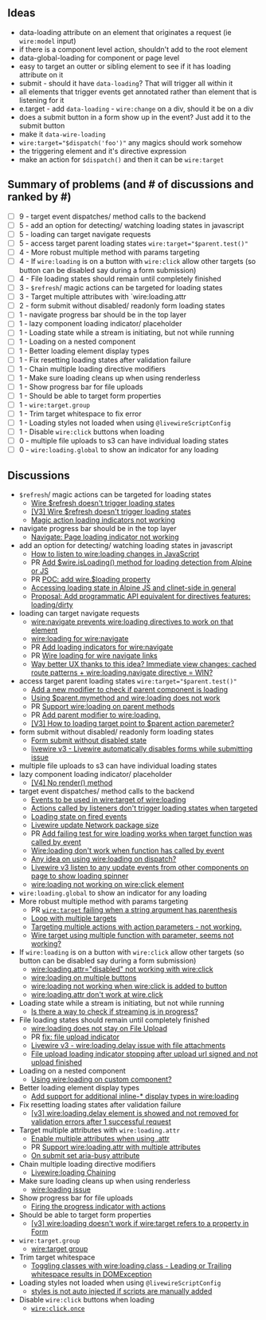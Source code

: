 ## Ideas
- data-loading attribute on an element that originates a request (ie `wire:model` input)
- if there is a component level action, shouldn't add to the root element
- data-global-loading for component or page level
- easy to target an outter or sibling element to see if it has loading attribute on it
- submit - should it have `data-loading`? That will trigger all within it
- all elements that trigger events get annotated rather than element that is listening for it
- e.target - add `data-loading` - `wire:change` on a div, should it be on a div
- does a submit button in a form show up in the event? Just add it to the submit button
- make it `data-wire-loading`
- `wire:target="$dispatch('foo')"` any magics should work somehow
- the triggering element and it's directive expression
- make an action for `$dispatch()` and then it can be `wire:target`

## Summary of problems (and # of discussions and ranked by #)
- [ ] 9 - target event dispatches/ method calls to the backend
- [ ] 5 - add an option for detecting/ watching loading states in javascript
- [ ] 5 - loading can target navigate requests
- [ ] 5 - access target parent loading states `wire:target="$parent.test()"`
- [ ] 4 - More robust multiple method with params targeting
- [ ] 4 - If `wire:loading` is on a button with `wire:click` allow other targets (so button can be disabled say during a form submission)
- [ ] 4 - File loading states should remain until completely finished
- [ ] 3 - `$refresh`/ magic actions can be targeted for loading states
- [ ] 3 - Target multiple attributes with `wire:loading.attr
- [ ] 2 - form submit without disabled/ readonly form loading states
- [ ] 1 - navigate progress bar should be in the top layer
- [ ] 1 - lazy component loading indicator/ placeholder
- [ ] 1 - Loading state while a stream is initiating, but not while running
- [ ] 1 - Loading on a nested component
- [ ] 1 - Better loading element display types
- [ ] 1 - Fix resetting loading states after validation failure
- [ ] 1 - Chain multiple loading directive modifiers
- [ ] 1 - Make sure loading cleans up when using renderless
- [ ] 1 - Show progress bar for file uploads
- [ ] 1 - Should be able to target form properties
- [ ] 1 - `wire:target.group`
- [ ] 1 - Trim target whitespace to fix error
- [ ] 1 - Loading styles not loaded when using `@livewireScriptConfig`
- [ ] 1 - Disable `wire:click` buttons when loading
- [ ] 0 - multiple file uploads to s3 can have individual loading states
- [ ] 0 - `wire:loading.global` to show an indicator for any loading

## Discussions
- `$refresh`/ magic actions can be targeted for loading states
	- [Wire $refresh doesn't trigger loading states](https://github.com/gsmanager-cloud/gsmanager-cloud/discussions/9303#top)
    - [[V3] Wire $refresh doesn't trigger loading states](https://github.com/gsmanager-cloud/gsmanager-cloud/discussions/6555#top)
    - [Magic action loading indicators not working](https://github.com/gsmanager-cloud/gsmanager-cloud/discussions/9176#top)
- navigate progress bar should be in the top layer
	- [Navigate: Page loading indicator not working](https://github.com/gsmanager-cloud/gsmanager-cloud/discussions/6569#top)
- add an option for detecting/ watching loading states in javascript
	- [How to listen to wire:loading changes in JavaScript](https://github.com/gsmanager-cloud/gsmanager-cloud/discussions/9288#top)
	- PR [Add $wire.isLoading() method for loading detection from Alpine or JS](https://github.com/gsmanager-cloud/gsmanager-cloud/pull/9389#top)
	- PR [POC: add wire.$loading property](https://github.com/gsmanager-cloud/gsmanager-cloud/pull/8146#top)
	- [Accessing loading state in Alpine JS and clinet-side in general](https://github.com/gsmanager-cloud/gsmanager-cloud/discussions/8477#top)
	- [Proposal: Add programmatic API equivalent for directives features: loading/dirty](https://github.com/gsmanager-cloud/gsmanager-cloud/discussions/8145#top)
- loading can target navigate requests
	- [wire:navigate prevents wire:loading directives to work on that element](https://github.com/gsmanager-cloud/gsmanager-cloud/discussions/9057#top)
	- [wire:loading for wire:navigate](https://github.com/gsmanager-cloud/gsmanager-cloud/discussions/7578#top)
	- PR [Add loading indicators for wire:navigate](https://github.com/gsmanager-cloud/gsmanager-cloud/pull/8118#top)
	- PR [Wire loading for wire navigate links](https://github.com/gsmanager-cloud/gsmanager-cloud/pull/8165#top)
	- [Way better UX thanks to this idea? Immediate view changes: cached route patterns + wire:loading.navigate directive = WIN?](https://github.com/gsmanager-cloud/gsmanager-cloud/discussions/7446#top)
- access target parent loading states `wire:target="$parent.test()"`
	- [Add a new modifier to check if parent component is loading](https://github.com/gsmanager-cloud/gsmanager-cloud/discussions/9093#top)
	- [Using $parent.mymethod and wire:loading does not work](https://github.com/gsmanager-cloud/gsmanager-cloud/discussions/7235#top)
	- PR [Support wire:loading on parent methods](https://github.com/gsmanager-cloud/gsmanager-cloud/pull/9356#top)
	- PR [Add parent modifier to wire:loading.](https://github.com/gsmanager-cloud/gsmanager-cloud/pull/9094#top)
	- [[V3] How to loading target point to $parent action paremeter?](https://github.com/gsmanager-cloud/gsmanager-cloud/discussions/6498#top)
- form submit without disabled/ readonly form loading states
	- [Form submit without disabled state](https://github.com/gsmanager-cloud/gsmanager-cloud/discussions/9301#top)
	- [livewire v3 - Livewire automatically disables forms while submitting issue](https://github.com/gsmanager-cloud/gsmanager-cloud/discussions/7706#top)
- multiple file uploads to s3 can have individual loading states
- lazy component loading indicator/ placeholder
	- [[V4] No render() method](https://github.com/gsmanager-cloud/gsmanager-cloud/discussions/9371#top)
- target event dispatches/ method calls to the backend
	- [Events to be used in wire:target of wire:loading](https://github.com/gsmanager-cloud/gsmanager-cloud/discussions/9045#top)
	- [Actions called by listeners don't trigger loading states when targeted](https://github.com/gsmanager-cloud/gsmanager-cloud/discussions/3080#top)
	- [Loading state on fired events](https://github.com/gsmanager-cloud/gsmanager-cloud/discussions/8751#top)
	- [Livewire update Network package size](https://github.com/gsmanager-cloud/gsmanager-cloud/discussions/8774#top)
	- PR [Add failing test for wire loading works when target function was called by event](https://github.com/gsmanager-cloud/gsmanager-cloud/pull/8269#top)
	- [Wire:loading don't work when function has called by event](https://github.com/gsmanager-cloud/gsmanager-cloud/discussions/8172#top)
	- [Any idea on using wire:loading on dispatch?](https://github.com/gsmanager-cloud/gsmanager-cloud/discussions/7287#top)
	- [Livewire v3 listen to any update events from other components on page to show loading spinner](https://github.com/gsmanager-cloud/gsmanager-cloud/discussions/8127#top)
	- [wire:loading not working on wire:click element](https://github.com/gsmanager-cloud/gsmanager-cloud/discussions/7353#top)
- `wire:loading.global` to show an indicator for any loading
- More robust multiple method with params targeting
	- PR [`wire:target` failing when a string argument has parenthesis](https://github.com/gsmanager-cloud/gsmanager-cloud/pull/9377#top)
	- [Loop with multiple targets](https://github.com/gsmanager-cloud/gsmanager-cloud/discussions/4441#top)
	- [Targeting multiple actions with action parameters - not working.](https://github.com/gsmanager-cloud/gsmanager-cloud/discussions/8522#top)
	- [Wire target using multiple function with parameter, seems not working?](https://github.com/gsmanager-cloud/gsmanager-cloud/discussions/8134#top)
- If `wire:loading` is on a button with `wire:click` allow other targets (so button can be disabled say during a form submission)
	- [wire:loading.attr="disabled" not working with wire:click](https://github.com/gsmanager-cloud/gsmanager-cloud/discussions/4755#top)
	- [wire:loading on multiple buttons](https://github.com/gsmanager-cloud/gsmanager-cloud/discussions/8411#top)
	- [wire:loading not working when wire:click is added to button](https://github.com/gsmanager-cloud/gsmanager-cloud/discussions/3475#top)
	- [wire:loading.attr don't work at wire.click](https://github.com/gsmanager-cloud/gsmanager-cloud/discussions/6985#top)
- Loading state while a stream is initiating, but not while running
	- [Is there a way to check if streaming is in progress?](https://github.com/gsmanager-cloud/gsmanager-cloud/discussions/8782#top)
- File loading states should remain until completely finished
	- [wire:loading does not stay on File Upload](https://github.com/gsmanager-cloud/gsmanager-cloud/discussions/6738#top)
	- PR [fix: file upload indicator](https://github.com/gsmanager-cloud/gsmanager-cloud/pull/8665#top)
	- [Livewire v3 - wire:loading.delay issue with file attachments](https://github.com/gsmanager-cloud/gsmanager-cloud/discussions/7891#top)
	- [File upload loading indicator stopping after upload url signed and not upload finished](https://github.com/gsmanager-cloud/gsmanager-cloud/discussions/6814#top)
- Loading on a nested component
	- [Using wire:loading on custom component?](https://github.com/gsmanager-cloud/gsmanager-cloud/discussions/8472#top)
- Better loading element display types
	- [Add support for additional inline-* display types in wire:loading](https://github.com/gsmanager-cloud/gsmanager-cloud/discussions/3472#top)
- Fix resetting loading states after validation failure
	- [[v3] wire:loading.delay element is showed and not removed for validation errors after 1 successful request](https://github.com/gsmanager-cloud/gsmanager-cloud/discussions/6338#top)
- Target multiple attributes with `wire:loading.attr`
	- [Enable multiple attributes when using .attr](https://github.com/gsmanager-cloud/gsmanager-cloud/discussions/8570#top)
	- PR [Support wire:loading.attr with multiple attributes](https://github.com/gsmanager-cloud/gsmanager-cloud/pull/9198#top)
	- [On submit set aria-busy attribute](https://github.com/gsmanager-cloud/gsmanager-cloud/discussions/7136#top)
- Chain multiple loading directive modifiers
	- [Livewire:loading Chaining](https://github.com/gsmanager-cloud/gsmanager-cloud/discussions/8337#top)
- Make sure loading cleans up when using renderless
	- [wire:loading issue](https://github.com/gsmanager-cloud/gsmanager-cloud/discussions/7369#top)
- Show progress bar for file uploads
	- [Firing the progress indicator with actions](https://github.com/gsmanager-cloud/gsmanager-cloud/discussions/7765#top)
- Should be able to target form properties
	- [[v3] wire:loading doesn't work if wire:target refers to a property in Form](https://github.com/gsmanager-cloud/gsmanager-cloud/discussions/6223#top)
- `wire:target.group`
	- [wire:target group](https://github.com/gsmanager-cloud/gsmanager-cloud/discussions/5765#top)
- Trim target whitespace
	- [Toggling classes with wire:loading.class - Leading or Trailing whitespace results in DOMException](https://github.com/gsmanager-cloud/gsmanager-cloud/discussions/7412#top)
- Loading styles not loaded when using `@livewireScriptConfig`
	- [styles is not auto injected if scripts are manually added](https://github.com/gsmanager-cloud/gsmanager-cloud/discussions/7416#top)
- Disable `wire:click` buttons when loading
	- [`wire:click.once`](https://github.com/gsmanager-cloud/gsmanager-cloud/discussions/7121#top)
